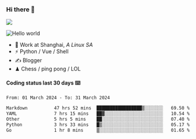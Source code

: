 ### Hi there 👋
![](https://komarev.com/ghpvc/?username=Xuhandsome)


<img src="https://github-readme-stats.vercel.app/api?username=XuHandsome&show_icons=true&theme=merko" alt="Hello world">

<br/>

- 🍻  Work at Shanghai, _A Linux SA_
- ⚡  Python / Vue / Shell
- ✍️  Blogger
- ♟  Chess / ping pong / LOL

#### Coding status last 30 days ⌨️

<!--START_SECTION:waka-->

```txt
From: 01 March 2024 - To: 31 March 2024

Markdown          47 hrs 52 mins  █████████████████▒░░░░░░░   69.50 %
YAML              7 hrs 15 mins   ██▓░░░░░░░░░░░░░░░░░░░░░░   10.54 %
Other             5 hrs 5 mins    ██░░░░░░░░░░░░░░░░░░░░░░░   07.40 %
Python            3 hrs 33 mins   █▒░░░░░░░░░░░░░░░░░░░░░░░   05.17 %
Go                1 hr 8 mins     ▒░░░░░░░░░░░░░░░░░░░░░░░░   01.65 %
```

<!--END_SECTION:waka-->
